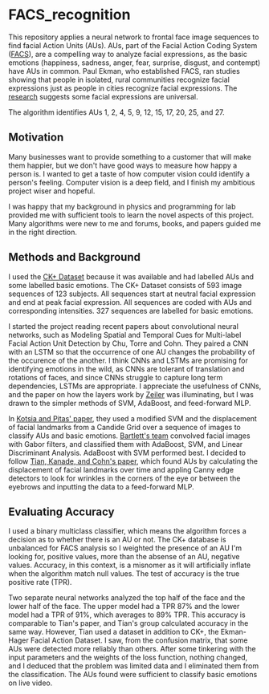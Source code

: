 # FACS_recognition
This repository applies a neural network to frontal face image sequences to find facial Action Units (AUs). AUs, part of the Facial Action Coding System ([FACS](https://en.wikipedia.org/wiki/Facial_Action_Coding_System)), are a compelling way to analyze facial expressions, as the basic emotions (happiness, sadness, anger, fear, surprise, disgust, and contempt) have AUs in common. Paul Ekman, who established FACS, ran studies showing that people in isolated, rural communities recognize facial expressions just as people in cities recognize facial expressions. The [research](http://psycnet.apa.org/record/1971-07999-001) suggests some facial expressions are universal. 

The algorithm identifies AUs 1, 2, 4, 5, 9, 12, 15, 17, 20, 25, and 27.

## Motivation
Many businesses want to provide something to a customer that will make them happier, but we don't have good ways to measure how happy a person is. I wanted to get a taste of how computer vision could identify a person's feeling. Computer vision is a deep field, and I finish my ambitious project wiser and hopeful. 

I was happy that my background in physics and programming for lab provided me with sufficient tools to learn the novel aspects of this project. Many algorithms were new to me and forums, books, and papers guided me in the right direction. 

## Methods and Background
I used the [CK+ Dataset](http://www.pitt.edu/~emotion/ck-spread.htm) because it was available and had labelled AUs and some labelled basic emotions. The CK+ Dataset consists of 593 image sequences of 123 subjects. All sequences start at neutral facial expression and end at peak facial expression. All sequences are coded with AUs and corresponding intensities. 327 sequences are labelled for basic emotions. 

I started the project reading recent papers about convolutional neural networks, such as Modeling Spatial and Temporal Cues for
Multi-label Facial Action Unit Detection by Chu, Torre and Cohn. They paired a CNN with an LSTM so that the occurrence of one AU changes the probability of the occurence of the another. I think CNNs and LSTMs are promising for identifying emotions in the wild, as CNNs are tolerant of translation and rotations of faces, and since CNNs struggle to capture long term dependencies, LSTMs are appropriate. I appreciate the usefulness of CNNs, and the paper on how the layers work by [Zeiler](https://arxiv.org/abs/1311.2901) was illuminating, but I was drawn to the simpler methods of SVM, AdaBoost, and feed-forward MLP. 

In [Kotsia and Pitas' paper](https://ieeexplore.ieee.org/document/4032815/), they used a modified SVM and the displacement of facial landmarks from a Candide Grid over a sequence of images to classify AUs and basic emotions. [Bartlett's team](https://ieeexplore.ieee.org/document/1398364/) convolved facial images with Gabor filters, and classified them with AdaBoost, SVM, and Linear Discriminant Analysis. AdaBoost with SVM performed best. I decided to follow [Tian, Kanade, and Cohn's paper](https://www.ncbi.nlm.nih.gov/pmc/articles/PMC4157835/), which found AUs by calculating the displacement of facial landmarks over time and appling Canny edge detectors to look for wrinkles in the corners of the eye or between the eyebrows and inputting the data to a feed-forward MLP. 

## Evaluating Accuracy
I used a binary multiclass classifier, which means the algorithm forces a decision as to whether there is an AU or not. The CK+ database is unbalanced for FACS analysis so I weighted the presence of an AU I'm looking for, positive values, more than the absense of an AU, negative values. Accuracy, in this context, is a misnomer as it will artificially inflate when the algorithm match null values. The test of accuracy is the true positive rate (TPR). 

Two separate neural networks analyzed the top half of the face and the lower half of the face. The upper model had a TPR 87% and the lower model had a TPR of 91%, which averages to 89% TPR. This accuracy is comparable to Tian's paper, and Tian's group calculated accuracy in the same way. However, Tian used a dataset in addition to CK+, the Ekman-Hager Facial Action Dataset. I saw, from the confusion matrix, that some AUs were detected more reliably than others. After some tinkering with the input parameters and the weights of the loss function, nothing changed, and I deduced that the problem was limited data and I eliminated them from the classification. The AUs found were sufficient to classify basic emotions on live video. 
